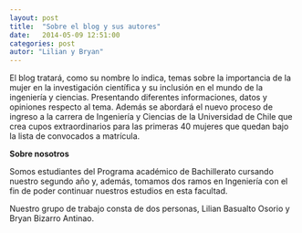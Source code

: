 ```yaml
---
layout: post
title:  "Sobre el blog y sus autores"
date:   2014-05-09 12:51:00
categories: post
autor: "Lilian y Bryan"
---
```


El blog tratar&aacute;, como su nombre lo indica, temas sobre la importancia de la mujer en la investigaci&oacute;n cient&iacute;fica y su inclusi&oacute;n en el mundo de la ingenier&iacute;a y ciencias. Presentando diferentes informaciones, datos y opiniones respecto al tema. Adem&aacute;s se abordar&aacute; el nuevo proceso de ingreso a la carrera de Ingenier&iacute;a y Ciencias de la Universidad de Chile que crea cupos extraordinarios para las primeras 40 mujeres que quedan bajo la lista de convocados a matr&iacute;cula.

<b>Sobre nosotros</b>

Somos estudiantes del Programa acad&eacute;mico de Bachillerato cursando nuestro segundo a&ntilde;o y, adem&aacute;s, tomamos dos ramos en Ingenier&iacute;a con el fin de poder continuar nuestros estudios en esta facultad.

Nuestro grupo de trabajo consta de dos personas, Lilian Basualto Osorio y Bryan Bizarro Antinao.